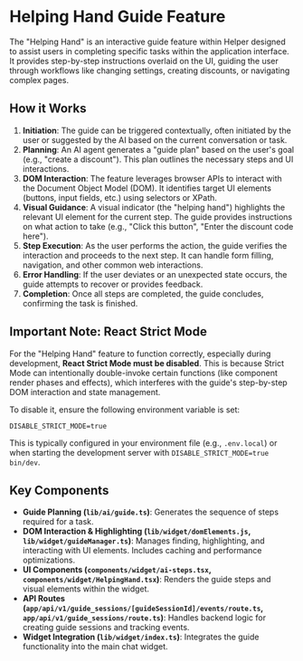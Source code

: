 # Helping Hand Guide Feature

The "Helping Hand" is an interactive guide feature within Helper designed to assist users in completing specific tasks within the application interface. It provides step-by-step instructions overlaid on the UI, guiding the user through workflows like changing settings, creating discounts, or navigating complex pages.

## How it Works

1.  **Initiation**: The guide can be triggered contextually, often initiated by the user or suggested by the AI based on the current conversation or task.
2.  **Planning**: An AI agent generates a "guide plan" based on the user's goal (e.g., "create a discount"). This plan outlines the necessary steps and UI interactions.
3.  **DOM Interaction**: The feature leverages browser APIs to interact with the Document Object Model (DOM). It identifies target UI elements (buttons, input fields, etc.) using selectors or XPath.
4.  **Visual Guidance**: A visual indicator (the "helping hand") highlights the relevant UI element for the current step. The guide provides instructions on what action to take (e.g., "Click this button", "Enter the discount code here").
5.  **Step Execution**: As the user performs the action, the guide verifies the interaction and proceeds to the next step. It can handle form filling, navigation, and other common web interactions.
6.  **Error Handling**: If the user deviates or an unexpected state occurs, the guide attempts to recover or provides feedback.
7.  **Completion**: Once all steps are completed, the guide concludes, confirming the task is finished.

## Important Note: React Strict Mode

For the "Helping Hand" feature to function correctly, especially during development, **React Strict Mode must be disabled**. This is because Strict Mode can intentionally double-invoke certain functions (like component render phases and effects), which interferes with the guide's step-by-step DOM interaction and state management.

To disable it, ensure the following environment variable is set:

```
DISABLE_STRICT_MODE=true
```

This is typically configured in your environment file (e.g., `.env.local`) or when starting the development server with `DISABLE_STRICT_MODE=true bin/dev`.

## Key Components

-   **Guide Planning (`lib/ai/guide.ts`)**: Generates the sequence of steps required for a task.
-   **DOM Interaction & Highlighting (`lib/widget/domElements.js`, `lib/widget/guideManager.ts`)**: Manages finding, highlighting, and interacting with UI elements. Includes caching and performance optimizations.
-   **UI Components (`components/widget/ai-steps.tsx`, `components/widget/HelpingHand.tsx`)**: Renders the guide steps and visual elements within the widget.
-   **API Routes (`app/api/v1/guide_sessions/[guideSessionId]/events/route.ts`, `app/api/v1/guide_sessions/route.ts`)**: Handles backend logic for creating guide sessions and tracking events.
-   **Widget Integration (`lib/widget/index.ts`)**: Integrates the guide functionality into the main chat widget. 
